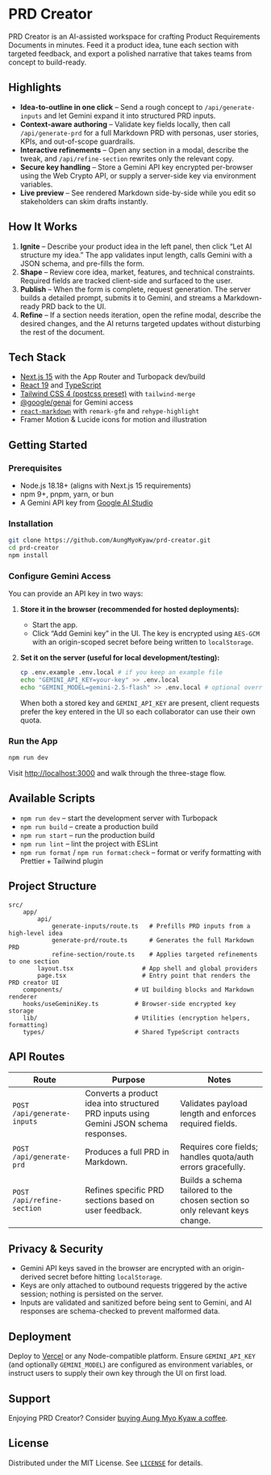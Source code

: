 # PRD Creator

PRD Creator is an AI-assisted workspace for crafting Product Requirements Documents in minutes. Feed it a product idea, tune each section with targeted feedback, and export a polished narrative that takes teams from concept to build-ready.

## Highlights

- **Idea-to-outline in one click** – Send a rough concept to `/api/generate-inputs` and let Gemini expand it into structured PRD inputs.
- **Context-aware authoring** – Validate key fields locally, then call `/api/generate-prd` for a full Markdown PRD with personas, user stories, KPIs, and out-of-scope guardrails.
- **Interactive refinements** – Open any section in a modal, describe the tweak, and `/api/refine-section` rewrites only the relevant copy.
- **Secure key handling** – Store a Gemini API key encrypted per-browser using the Web Crypto API, or supply a server-side key via environment variables.
- **Live preview** – See rendered Markdown side-by-side while you edit so stakeholders can skim drafts instantly.

## How It Works

1. **Ignite** – Describe your product idea in the left panel, then click “Let AI structure my idea.” The app validates input length, calls Gemini with a JSON schema, and pre-fills the form.
2. **Shape** – Review core idea, market, features, and technical constraints. Required fields are tracked client-side and surfaced to the user.
3. **Publish** – When the form is complete, request generation. The server builds a detailed prompt, submits it to Gemini, and streams a Markdown-ready PRD back to the UI.
4. **Refine** – If a section needs iteration, open the refine modal, describe the desired changes, and the AI returns targeted updates without disturbing the rest of the document.

## Tech Stack

- [Next.js 15](https://nextjs.org/) with the App Router and Turbopack dev/build
- [React 19](https://react.dev/) and [TypeScript](https://www.typescriptlang.org/)
- [Tailwind CSS 4 (postcss preset)](https://tailwindcss.com/) with `tailwind-merge`
- [@google/genai](https://www.npmjs.com/package/@google/genai) for Gemini access
- [`react-markdown`](https://github.com/remarkjs/react-markdown) with `remark-gfm` and `rehype-highlight`
- Framer Motion & Lucide icons for motion and illustration

## Getting Started

### Prerequisites

- Node.js 18.18+ (aligns with Next.js 15 requirements)
- npm 9+, pnpm, yarn, or bun
- A Gemini API key from [Google AI Studio](https://aistudio.google.com/)

### Installation

```bash
git clone https://github.com/AungMyoKyaw/prd-creator.git
cd prd-creator
npm install
```

### Configure Gemini Access

You can provide an API key in two ways:

1. **Store it in the browser (recommended for hosted deployments):**
   - Start the app.
   - Click “Add Gemini key” in the UI. The key is encrypted using `AES-GCM` with an origin-scoped secret before being written to `localStorage`.

2. **Set it on the server (useful for local development/testing):**
   ```bash
   cp .env.example .env.local # if you keep an example file
   echo "GEMINI_API_KEY=your-key" >> .env.local
   echo "GEMINI_MODEL=gemini-2.5-flash" >> .env.local # optional override
   ```
   When both a stored key and `GEMINI_API_KEY` are present, client requests prefer the key entered in the UI so each collaborator can use their own quota.

### Run the App

```bash
npm run dev
```

Visit [http://localhost:3000](http://localhost:3000) and walk through the three-stage flow.

## Available Scripts

- `npm run dev` – start the development server with Turbopack
- `npm run build` – create a production build
- `npm run start` – run the production build
- `npm run lint` – lint the project with ESLint
- `npm run format` / `npm run format:check` – format or verify formatting with Prettier + Tailwind plugin

## Project Structure

```
src/
	app/
		api/
			generate-inputs/route.ts   # Prefills PRD inputs from a high-level idea
			generate-prd/route.ts      # Generates the full Markdown PRD
			refine-section/route.ts    # Applies targeted refinements to one section
		layout.tsx                   # App shell and global providers
		page.tsx                     # Entry point that renders the PRD creator UI
	components/                    # UI building blocks and Markdown renderer
	hooks/useGeminiKey.ts          # Browser-side encrypted key storage
	lib/                           # Utilities (encryption helpers, formatting)
	types/                         # Shared TypeScript contracts
```

## API Routes

| Route                       | Purpose                                                                                | Notes                                                                        |
| --------------------------- | -------------------------------------------------------------------------------------- | ---------------------------------------------------------------------------- |
| `POST /api/generate-inputs` | Converts a product idea into structured PRD inputs using Gemini JSON schema responses. | Validates payload length and enforces required fields.                       |
| `POST /api/generate-prd`    | Produces a full PRD in Markdown.                                                       | Requires core fields; handles quota/auth errors gracefully.                  |
| `POST /api/refine-section`  | Refines specific PRD sections based on user feedback.                                  | Builds a schema tailored to the chosen section so only relevant keys change. |

## Privacy & Security

- Gemini API keys saved in the browser are encrypted with an origin-derived secret before hitting `localStorage`.
- Keys are only attached to outbound requests triggered by the active session; nothing is persisted on the server.
- Inputs are validated and sanitized before being sent to Gemini, and AI responses are schema-checked to prevent malformed data.

## Deployment

Deploy to [Vercel](https://vercel.com/) or any Node-compatible platform. Ensure `GEMINI_API_KEY` (and optionally `GEMINI_MODEL`) are configured as environment variables, or instruct users to supply their own key through the UI on first load.

## Support

Enjoying PRD Creator? Consider [buying Aung Myo Kyaw a coffee](https://buymeacoffee.com/aungmyokyaw).

## License

Distributed under the MIT License. See [`LICENSE`](./LICENSE) for details.
